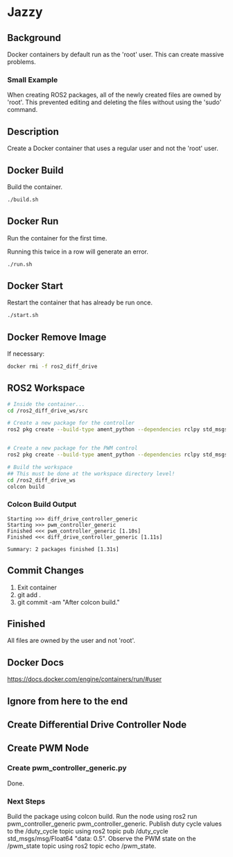 # Jazzy

## Background

Docker containers by default run as the 'root' user.  This can create massive problems.

### Small Example

When creating ROS2 packages, all of the newly created files are owned by 'root'.  This prevented editing and deleting the files without using the 'sudo' command.

## Description

Create a Docker container that uses a regular user and not the 'root' user.

## Docker Build

Build the container.

```bash
./build.sh
```

## Docker Run

Run the container for the first time.

Running this twice in a row will generate an error.

```bash
./run.sh
```

## Docker Start

Restart the container that has already be run once.

```bash
./start.sh
```

## Docker Remove Image

If necessary:

```bash
docker rmi -f ros2_diff_drive
```

## ROS2 Workspace

```bash
# Inside the container...
cd /ros2_diff_drive_ws/src

# Create a new package for the controller
ros2 pkg create --build-type ament_python --dependencies rclpy std_msgs geometry_msgs nav_msgs tf2 tf2_ros control_msgs sensor_msgs test_msgs launch_py --description "Generic diff drive controller" --maintainer-email BruceRayWilson42@gmail.com --license MIT diff_drive_controller_generic


# Create a new package for the PWM control
ros2 pkg create --build-type ament_python --dependencies rclpy std_msgs sensor_msgs control_msgs launch_py --description "Generic PWM controller for robotics applications" --maintainer-email BruceRayWilson42@gmail.com --license MIT pwm_controller_generic

# Build the workspace
## This must be done at the workspace directory level!
cd /ros2_diff_drive_ws
colcon build

```

### Colcon Build Output

```text
Starting >>> diff_drive_controller_generic
Starting >>> pwm_controller_generic
Finished <<< pwm_controller_generic [1.10s]                                                             
Finished <<< diff_drive_controller_generic [1.11s]

Summary: 2 packages finished [1.31s]
```

## Commit Changes

1. Exit container
2. git add .
3. git commit -am "After colcon build."

## Finished

All files are owned by the user and not 'root'.

## Docker Docs

https://docs.docker.com/engine/containers/run/#user

## Ignore from here to the end

## Create Differential Drive Controller Node

## Create PWM Node

### Create pwm_controller_generic.py

Done.

### Next Steps

Build the package using colcon build.
Run the node using ros2 run pwm_controller_generic pwm_controller_generic.
Publish duty cycle values to the /duty_cycle topic using ros2 topic pub /duty_cycle std_msgs/msg/Float64 "data: 0.5".
Observe the PWM state on the /pwm_state topic using ros2 topic echo /pwm_state.

